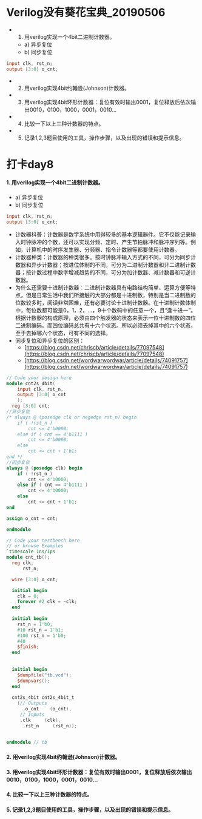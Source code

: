# Verilog没有葵花宝典_20190506
- 1. 用verilog实现一个4bit二进制计数器。
  - a) 异步复位
  - b) 同步复位
~~~verilog
input clk, rst_n; 
output [3:0] o_cnt;
~~~
- 2. 用verilog实现4bit约翰逊(Johnson)计数器。
- 3. 用verilog实现4bit环形计数器：复位有效时输出0001，复位释放后依次输出0010，0100，1000，0001，0010...
- 4. 比较一下以上三种计数器的特点。
- 5. 记录1,2,3题目使用的工具，操作步骤，以及出现的错误和提示信息。

# 打卡day8
#### 1. 用verilog实现一个4bit二进制计数器。
  - a) 异步复位
  - b) 同步复位
~~~verilog
input clk, rst_n; 
output [3:0] o_cnt;
~~~

- 计数器科普：计数器是数字系统中用得较多的基本逻辑器件。它不仅能记录输入时钟脉冲的个数，还可以实现分频、定时、产生节拍脉冲和脉冲序列等。例如，计算机中的时序发生器、分频器、指令计数器等都要使用计数器。 
- 计数器种类：计数器的种类很多。按时钟脉冲输入方式的不同，可分为同步计数器和异步计数器；按进位体制的不同，可分为二进制计数器和非二进制计数器；按计数过程中数字增减趋势的不同，可分为加计数器、减计数器和可逆计数器。
- 为什么还需要十进制计数器：二进制计数器具有电路结构简单、运算方便等特点，但是日常生活中我们所接触的大部分都是十进制数，特别是当二进制数的位数较多时，阅读非常困难，还有必要讨论十进制计数器。在十进制计数体制中，每位数都可能是0，1，2，…，9十个数码中的任意一个，且“逢十进一”。根据计数器的构成原理，必须由四个触发器的状态来表示一位十进制数的四位二进制编码。而四位编码总共有十六个状态。所以必须去掉其中的六个状态，至于去掉哪六个状态，可有不同的选择。
- 同步复位和异步复位的区别：
  - [https://blog.csdn.net/chriscb/article/details/77097548](https://blog.csdn.net/chriscb/article/details/77097548)
  - [https://blog.csdn.net/wordwarwordwar/article/details/74091757](https://blog.csdn.net/wordwarwordwar/article/details/74091757)

~~~verilog
// Code your design here
module cnt2s_4bit(
    input clk, rst_n,
    output [3:0] o_cnt
    );
  reg [3:0] cnt;
//异步复位
/* always @ (posedge clk or negedge rst_n) begin
    if ( !rst_n )
        cnt <= 4'b0000;
    else if ( cnt == 4'b1111 )
        cnt <= 4'b0000;
    else
        cnt <= cnt + 1'b1;
end */
//同步复位
always @ (posedge clk) begin
    if ( !rst_n )
        cnt <= 4'b0000;
    else if ( cnt == 4'b1111 )
        cnt <= 4'b0000;
    else
        cnt <= cnt + 1'b1;
end

assign o_cnt = cnt;

endmodule
~~~

~~~verilog
// Code your testbench here
// or browse Examples
`timescale 1ns/1ps
module cnt_tb();
  reg clk,
      rst_n;

  wire [3:0] o_cnt;

  initial begin
    clk = 0;
    forever #2 clk = ~clk;
  end
  
  initial begin
    rst_n = 1'b0;
    #10 rst_n = 1'b1;
    #100 rst_n = 1'b0;
    #40
    $finish;
  end
  
  
  initial begin
    $dumpfile("tb.vcd");
    $dumpvars();
  end
  
  cnt2s_4bit cnt2s_4bit_t
    (// Outputs
      .o_cnt    (o_cnt),
     // Inputs
     .clk     (clk),
      .rst_n     (rst_n));

  
endmodule // tb
~~~


#### 2. 用verilog实现4bit约翰逊(Johnson)计数器。

#### 3. 用verilog实现4bit环形计数器：复位有效时输出0001，复位释放后依次输出0010，0100，1000，0001，0010...

#### 4. 比较一下以上三种计数器的特点。

#### 5. 记录1,2,3题目使用的工具，操作步骤，以及出现的错误和提示信息。
